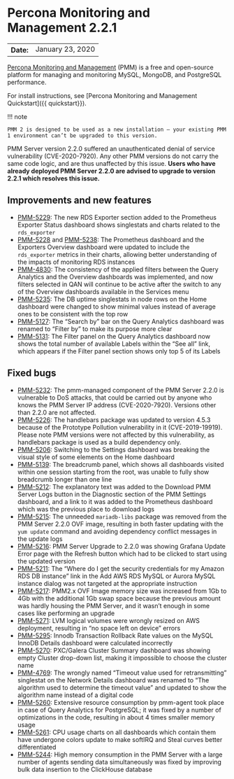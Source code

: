 # Percona Monitoring and Management 2.2.1

<table class="docutils field-list" frame="void" rules="none">
  <colgroup>
    <col class="field-name">
    <col class="field-body">
  </colgroup>
  <tbody valign="top">
    <tr class="field-odd field">
      <th class="field-name">Date:</th>
      <td class="field-body">January 23, 2020</td>
    </tr>
  </tbody>
</table>

[Percona Monitoring and Management](../) (PMM) is a free and open-source platform for managing and monitoring MySQL, MongoDB, and PostgreSQL performance.

For install instructions, see [Percona Monitoring and Management Quickstart]({{ quickstart}}).


!!! note

    PMM 2 is designed to be used as a new installation — your existing PMM 1 environment can’t be upgraded to this version.

PMM Server version 2.2.0 suffered an unauthenticated denial of service vulnerability (CVE-2020-7920). Any other PMM versions do not carry the same code logic, and are thus unaffected by this issue. **Users who have already deployed PMM Server 2.2.0 are advised to upgrade to version 2.2.1 which resolves this issue.**

## Improvements and new features
* [PMM-5229](https://jira.percona.com/browse/PMM-5229): The new RDS Exporter section added to the Prometheus Exporter Status dashboard shows singlestats and charts related to the `rds_exporter`
* [PMM-5228](https://jira.percona.com/browse/PMM-5228) and [PMM-5238](https://jira.percona.com/browse/PMM-5238): The Prometheus dashboard and the Exporters Overview dashboard were updated to include the `rds_exporter` metrics in their charts, allowing better understanding of the impacts of monitoring RDS instances
* [PMM-4830](https://jira.percona.com/browse/PMM-4830): The consistency of the applied filters between the Query Analytics and the Overview dashboards was implemented, and now filters selected in QAN will continue to be active after the switch to any of the Overview dashboards available in the Services menu
* [PMM-5235](https://jira.percona.com/browse/PMM-5235): The DB uptime singlestats in node rows on the Home dashboard were changed to show minimal values instead of average ones to be consistent with the top row
* [PMM-5127](https://jira.percona.com/browse/PMM-5127): The “Search by” bar on the Query Analytics dashboard was renamed to “Filter by” to make its purpose more clear
* [PMM-5131](https://jira.percona.com/browse/PMM-5131): The Filter panel on the Query Analytics dashboard now shows the total number of available Labels within the “See all” link, which appears if the Filter panel section shows only top 5 of its Labels

## Fixed bugs
* [PMM-5232](https://jira.percona.com/browse/PMM-5232): The pmm-managed component of the PMM Server 2.2.0 is vulnerable to DoS attacks, that could be carried out by anyone who knows the PMM Server IP address (CVE-2020-7920). Versions other than 2.2.0 are not affected.
* [PMM-5226](https://jira.percona.com/browse/PMM-5226): The handlebars package was updated to version 4.5.3 because of the Prototype Pollution vulnerability in it (CVE-2019-19919). Please note PMM versions were not affected by this vulnerability, as handlebars package is used as a build dependency only.
* [PMM-5206](https://jira.percona.com/browse/PMM-5206): Switching to the Settings dashboard was breaking the visual style of some elements on the Home dashboard
* [PMM-5139](https://jira.percona.com/browse/PMM-5139): The breadcrumb panel, which shows all dashboards visited within one session starting from the root, was unable to fully show breadcrumb longer than one line
* [PMM-5212](https://jira.percona.com/browse/PMM-5212): The explanatory text was added to the Download PMM Server Logs button in the Diagnostic section of the PMM Settings dashboard, and a link to it was added to the Prometheus dashboard which was the previous place to download logs
* [PMM-5215](https://jira.percona.com/browse/PMM-5215): The unneeded `mariadb-libs` package was removed from the PMM Server 2.2.0 OVF image, resulting in both faster updating with the `yum update` command and avoiding dependency conflict messages in the update logs
* [PMM-5216](https://jira.percona.com/browse/PMM-5216): PMM Server Upgrade to 2.2.0 was showing Grafana Update Error page with the Refresh button which had to be clicked to start using the updated version
* [PMM-5211](https://jira.percona.com/browse/PMM-5211): The “Where do I get the security credentials for my Amazon RDS DB instance” link in the Add AWS RDS MySQL or Aurora MySQL instance dialog was not targeted at the appropriate instruction
* [PMM-5217](https://jira.percona.com/browse/PMM-5217): PMM2.x OVF Image memory size was increased from 1Gb to 4Gb with the additional 1Gb swap space because the previous amount was hardly housing the PMM Server, and it wasn’t enough in some cases like performing an upgrade
* [PMM-5271](https://jira.percona.com/browse/PMM-5271): LVM logical volumes were wrongly resized on AWS deployment, resulting in “no space left on device” errors
* [PMM-5295](https://jira.percona.com/browse/PMM-5295): Innodb Transaction Rollback Rate values on the MySQL InnoDB Details dashboard were calculated incorrectly
* [PMM-5270](https://jira.percona.com/browse/PMM-5270): PXC/Galera Cluster Summary dashboard was showing empty Cluster drop-down list, making it impossible to choose the cluster name
* [PMM-4769](https://jira.percona.com/browse/PMM-4769): The wrongly named “Timeout value used for retransmitting” singlestat on the Network Details dashboard was renamed to “The algorithm used to determine the timeout value” and updated to show the algorithm name instead of a digital code
* [PMM-5260](https://jira.percona.com/browse/PMM-5260): Extensive resource consumption by pmm-agent took place in case of Query Analytics for PostgreSQL; it was fixed by a number of optimizations in the code, resulting in about 4 times smaller memory usage
* [PMM-5261](https://jira.percona.com/browse/PMM-5261): CPU usage charts on all dashboards which contain them have undergone colors update to make softIRQ and Steal curves better differentiated
* [PMM-5244](https://jira.percona.com/browse/PMM-5244): High memory consumption in the PMM Server with a large number of agents sending data simultaneously was fixed by improving bulk data insertion to the ClickHouse database

